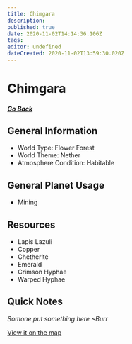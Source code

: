 ```yaml
---
title: Chimgara
description: 
published: true
date: 2020-11-02T14:14:36.106Z
tags: 
editor: undefined
dateCreated: 2020-11-02T13:59:30.020Z
---
```


# Chimgara

##### [Go Back](/wiki/space#planets)

## General Information

- World Type: Flower Forest
- World Theme: Nether
- Atmosphere Condition: Habitable

 ## General Planet Usage
 - Mining

## Resources
- Lapis Lazuli
- Copper
- Chetherite
- Emerald
- Crimson Hyphae
- Warped Hyphae

## Quick Notes
*Somone put something here*
*~Burr*


[View it on the map](https://dynmap.starlegacy.net/?worldname=Chimgara)
